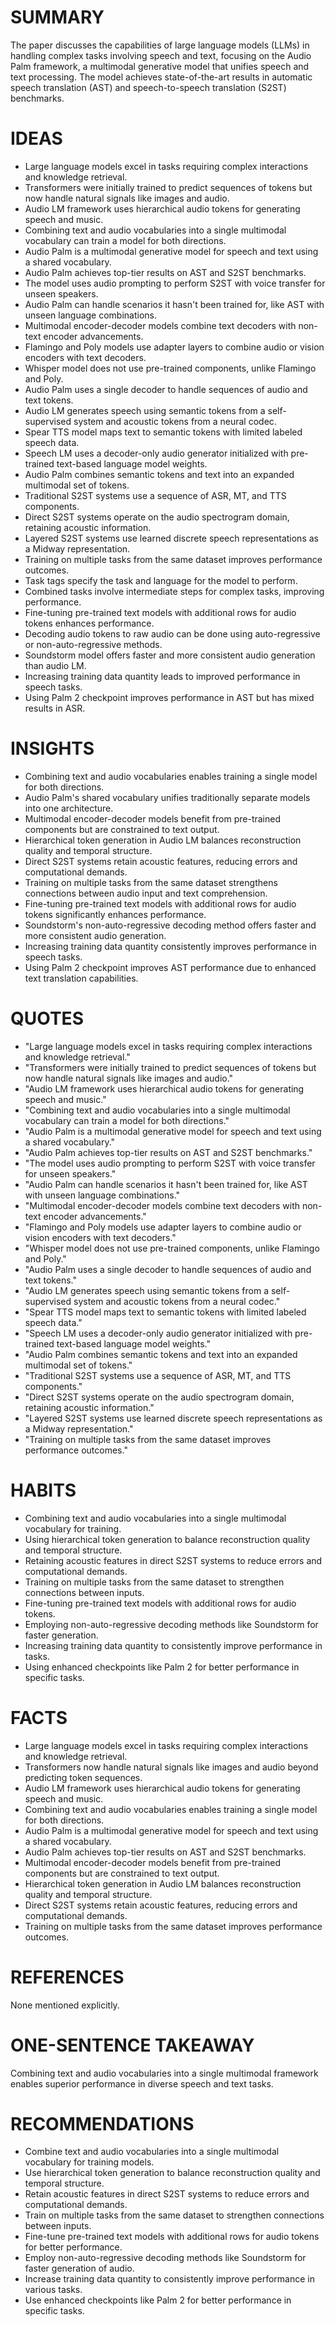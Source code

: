 # SUMMARY

The paper discusses the capabilities of large language models (LLMs) in handling complex tasks involving speech and text, focusing on the Audio Palm framework, a multimodal generative model that unifies speech and text processing. The model achieves state-of-the-art results in automatic speech translation (AST) and speech-to-speech translation (S2ST) benchmarks.

# IDEAS

- Large language models excel in tasks requiring complex interactions and knowledge retrieval.
- Transformers were initially trained to predict sequences of tokens but now handle natural signals like images and audio.
- Audio LM framework uses hierarchical audio tokens for generating speech and music.
- Combining text and audio vocabularies into a single multimodal vocabulary can train a model for both directions.
- Audio Palm is a multimodal generative model for speech and text using a shared vocabulary.
- Audio Palm achieves top-tier results on AST and S2ST benchmarks.
- The model uses audio prompting to perform S2ST with voice transfer for unseen speakers.
- Audio Palm can handle scenarios it hasn't been trained for, like AST with unseen language combinations.
- Multimodal encoder-decoder models combine text decoders with non-text encoder advancements.
- Flamingo and Poly models use adapter layers to combine audio or vision encoders with text decoders.
- Whisper model does not use pre-trained components, unlike Flamingo and Poly.
- Audio Palm uses a single decoder to handle sequences of audio and text tokens.
- Audio LM generates speech using semantic tokens from a self-supervised system and acoustic tokens from a neural codec.
- Spear TTS model maps text to semantic tokens with limited labeled speech data.
- Speech LM uses a decoder-only audio generator initialized with pre-trained text-based language model weights.
- Audio Palm combines semantic tokens and text into an expanded multimodal set of tokens.
- Traditional S2ST systems use a sequence of ASR, MT, and TTS components.
- Direct S2ST systems operate on the audio spectrogram domain, retaining acoustic information.
- Layered S2ST systems use learned discrete speech representations as a Midway representation.
- Training on multiple tasks from the same dataset improves performance outcomes.
- Task tags specify the task and language for the model to perform.
- Combined tasks involve intermediate steps for complex tasks, improving performance.
- Fine-tuning pre-trained text models with additional rows for audio tokens enhances performance.
- Decoding audio tokens to raw audio can be done using auto-regressive or non-auto-regressive methods.
- Soundstorm model offers faster and more consistent audio generation than audio LM.
- Increasing training data quantity leads to improved performance in speech tasks.
- Using Palm 2 checkpoint improves performance in AST but has mixed results in ASR.

# INSIGHTS

- Combining text and audio vocabularies enables training a single model for both directions.
- Audio Palm's shared vocabulary unifies traditionally separate models into one architecture.
- Multimodal encoder-decoder models benefit from pre-trained components but are constrained to text output.
- Hierarchical token generation in Audio LM balances reconstruction quality and temporal structure.
- Direct S2ST systems retain acoustic features, reducing errors and computational demands.
- Training on multiple tasks from the same dataset strengthens connections between audio input and text comprehension.
- Fine-tuning pre-trained text models with additional rows for audio tokens significantly enhances performance.
- Soundstorm's non-auto-regressive decoding method offers faster and more consistent audio generation.
- Increasing training data quantity consistently improves performance in speech tasks.
- Using Palm 2 checkpoint improves AST performance due to enhanced text translation capabilities.

# QUOTES

- "Large language models excel in tasks requiring complex interactions and knowledge retrieval."
- "Transformers were initially trained to predict sequences of tokens but now handle natural signals like images and audio."
- "Audio LM framework uses hierarchical audio tokens for generating speech and music."
- "Combining text and audio vocabularies into a single multimodal vocabulary can train a model for both directions."
- "Audio Palm is a multimodal generative model for speech and text using a shared vocabulary."
- "Audio Palm achieves top-tier results on AST and S2ST benchmarks."
- "The model uses audio prompting to perform S2ST with voice transfer for unseen speakers."
- "Audio Palm can handle scenarios it hasn't been trained for, like AST with unseen language combinations."
- "Multimodal encoder-decoder models combine text decoders with non-text encoder advancements."
- "Flamingo and Poly models use adapter layers to combine audio or vision encoders with text decoders."
- "Whisper model does not use pre-trained components, unlike Flamingo and Poly."
- "Audio Palm uses a single decoder to handle sequences of audio and text tokens."
- "Audio LM generates speech using semantic tokens from a self-supervised system and acoustic tokens from a neural codec."
- "Spear TTS model maps text to semantic tokens with limited labeled speech data."
- "Speech LM uses a decoder-only audio generator initialized with pre-trained text-based language model weights."
- "Audio Palm combines semantic tokens and text into an expanded multimodal set of tokens."
- "Traditional S2ST systems use a sequence of ASR, MT, and TTS components."
- "Direct S2ST systems operate on the audio spectrogram domain, retaining acoustic information."
- "Layered S2ST systems use learned discrete speech representations as a Midway representation."
- "Training on multiple tasks from the same dataset improves performance outcomes."

# HABITS

- Combining text and audio vocabularies into a single multimodal vocabulary for training.
- Using hierarchical token generation to balance reconstruction quality and temporal structure.
- Retaining acoustic features in direct S2ST systems to reduce errors and computational demands.
- Training on multiple tasks from the same dataset to strengthen connections between inputs.
- Fine-tuning pre-trained text models with additional rows for audio tokens.
- Employing non-auto-regressive decoding methods like Soundstorm for faster generation.
- Increasing training data quantity to consistently improve performance in tasks.
- Using enhanced checkpoints like Palm 2 for better performance in specific tasks.

# FACTS

- Large language models excel in tasks requiring complex interactions and knowledge retrieval.
- Transformers now handle natural signals like images and audio beyond predicting token sequences.
- Audio LM framework uses hierarchical audio tokens for generating speech and music.
- Combining text and audio vocabularies enables training a single model for both directions.
- Audio Palm is a multimodal generative model for speech and text using a shared vocabulary.
- Audio Palm achieves top-tier results on AST and S2ST benchmarks.
- Multimodal encoder-decoder models benefit from pre-trained components but are constrained to text output.
- Hierarchical token generation in Audio LM balances reconstruction quality and temporal structure.
- Direct S2ST systems retain acoustic features, reducing errors and computational demands.
- Training on multiple tasks from the same dataset improves performance outcomes.

# REFERENCES

None mentioned explicitly.

# ONE-SENTENCE TAKEAWAY

Combining text and audio vocabularies into a single multimodal framework enables superior performance in diverse speech and text tasks.

# RECOMMENDATIONS

- Combine text and audio vocabularies into a single multimodal vocabulary for training models.
- Use hierarchical token generation to balance reconstruction quality and temporal structure.
- Retain acoustic features in direct S2ST systems to reduce errors and computational demands.
- Train on multiple tasks from the same dataset to strengthen connections between inputs.
- Fine-tune pre-trained text models with additional rows for audio tokens for better performance.
- Employ non-auto-regressive decoding methods like Soundstorm for faster generation of audio.
- Increase training data quantity to consistently improve performance in various tasks.
- Use enhanced checkpoints like Palm 2 for better performance in specific tasks.